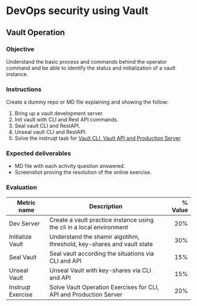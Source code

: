# DevOps security using Vault
## Vault Operation

### Objective
Understand the basic process and commands behind the operator command and be able to identify the status and initialization of a vault instance.

### Instructions
Create a dummy repo or MD file explaining and showing the follow:
1. Bring up a vault development server.
1. Init vault with CLI and Rest API commands.
1. Seal vault CLI and RestAPI.
1. Unseal vault CLI and RestAPI.
1. Solve the instruqt task for [Vault CLI, Vault API and Production Server](https://play.instruqt.com/hashicorp/tracks/vault-basics)


### Expected deliverables
- MD file with each activity question answered.
- Screenshot proving the resolution of the online exercise.

### Evaluation

| Metric name | Description | % Value |
| ----------- |-------------| -------:|
| Dev Server | Create a vault practice instance using the cli in a local environment | 20% |
| Initialize Vault | Understand the shamir algotihm, threshold, key-shares and vault state | 30% |
| Seal Vault | Seal vault according the situations via CLI and API| 15% |
| Unseal Vault | Unseal Vault with key-shares via CLI and API | 15% |
| Instruqt Exercise | Solve Vault Operation Exercises for CLI, API and Production Server | 20% |

